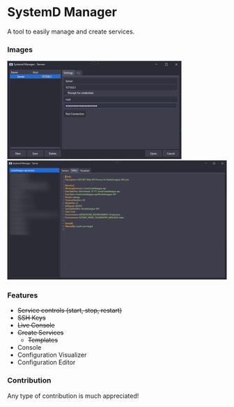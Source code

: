 # SystemD Manager
A tool to easily manage and create services.

### Images
<img src="./assets/servers.png" width=400>
<img src="./assets/server.png" width=550>

### Features
 - ~~Service controls (start, stop, restart)~~
 - ~~SSH Keys~~
 - ~~Live Console~~
 - ~~Create Services~~
   - ~~Templates~~
 - Console
 - Configuration Visualizer
 - Configuration Editor

### Contribution
Any type of contribution is much appreciated!